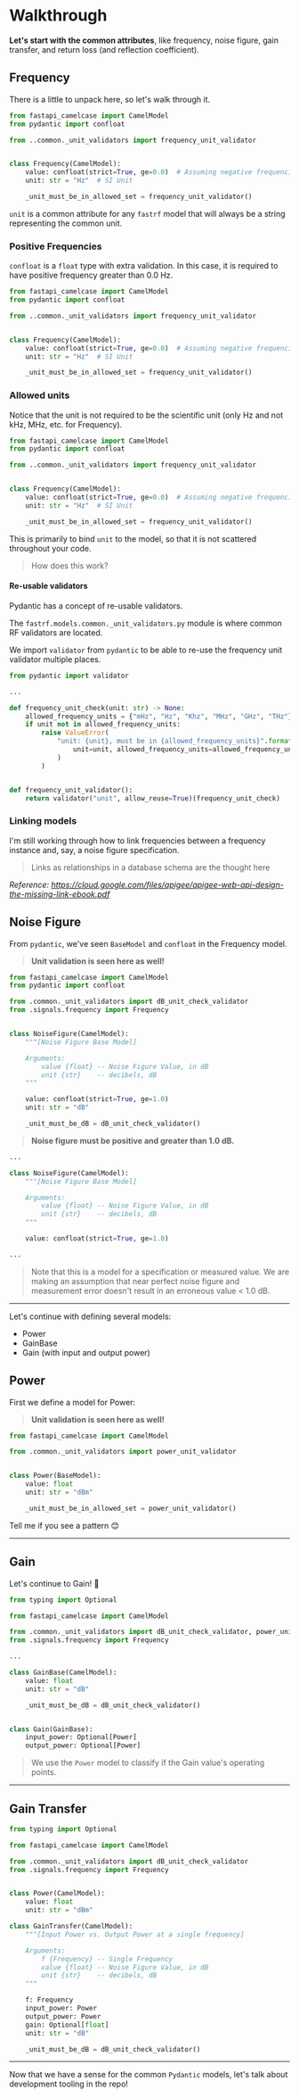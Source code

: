 # Walkthrough

**Let's start with the common attributes**, like frequency, noise figure, gain transfer, and return loss (and reflection coefficient).

## Frequency

There is a little to unpack here, so let's walk through it.

```Python hl_lines="7"
from fastapi_camelcase import CamelModel
from pydantic import confloat

from ..common._unit_validators import frequency_unit_validator


class Frequency(CamelModel):
    value: confloat(strict=True, ge=0.0)  # Assuming negative frequencies are not needed
    unit: str = "Hz"  # SI Unit

    _unit_must_be_in_allowed_set = frequency_unit_validator()

```

`unit` is a common attribute for any `fastrf` model that will always be a string representing the common unit.

### Positive Frequencies

`confloat` is a `float` type with extra validation.  In this case, it is required to have positive frequency greater than 0.0 Hz.

```Python hl_lines="8"
from fastapi_camelcase import CamelModel
from pydantic import confloat

from ..common._unit_validators import frequency_unit_validator


class Frequency(CamelModel):
    value: confloat(strict=True, ge=0.0)  # Assuming negative frequencies are not needed
    unit: str = "Hz"  # SI Unit

    _unit_must_be_in_allowed_set = frequency_unit_validator()

```

### Allowed units

Notice that the unit is not required to be the scientific unit (only Hz and not kHz, MHz, etc. for Frequency).

```Python hl_lines="9 10 11"
from fastapi_camelcase import CamelModel
from pydantic import confloat

from ..common._unit_validators import frequency_unit_validator


class Frequency(CamelModel):
    value: confloat(strict=True, ge=0.0)  # Assuming negative frequencies are not needed
    unit: str = "Hz"  # SI Unit

    _unit_must_be_in_allowed_set = frequency_unit_validator()

```

This is primarily to bind `unit` to the model, so that it is not scattered throughout your code.

> How does this work?

#### Re-usable validators

Pydantic has a concept of re-usable validators.

The `fastrf.models.common._unit_validators.py` module is where common RF validators are located.

We import `validator` from `pydantic` to be able to re-use the frequency unit validator multiple places.

```Python hl_lines=" 1 6"
from pydantic import validator

...

def frequency_unit_check(unit: str) -> None:
    allowed_frequency_units = {"mHz", "Hz", "Khz", "MHz", "GHz", "THz"}
    if unit not in allowed_frequency_units:
        raise ValueError(
            "unit: {unit}, must be in {allowed_frequency_units}".format(
                unit=unit, allowed_frequency_units=allowed_frequency_units
            )
        )


def frequency_unit_validator():
    return validator("unit", allow_reuse=True)(frequency_unit_check)
```

### Linking models

I'm still working through how to link frequencies between a frequency instance and, say, a noise figure specification.

> Links as relationships in a database schema are the thought here

*Reference: <https://cloud.google.com/files/apigee/apigee-web-api-design-the-missing-link-ebook.pdf>*

## Noise Figure

From `pydantic`, we've seen `BaseModel` and `confloat` in the Frequency model.

> **Unit validation is seen here as well!**

```python hl_lines="4 13 17 19"
from fastapi_camelcase import CamelModel
from pydantic import confloat

from .common._unit_validators import dB_unit_check_validator
from .signals.frequency import Frequency


class NoiseFigure(CamelModel):
    """[Noise Figure Base Model]

    Arguments:
        value {float} -- Noise Figure Value, in dB
        unit {str}    -- decibels, dB
    """

    value: confloat(strict=True, ge=1.0)
    unit: str = "dB"

    _unit_must_be_dB = dB_unit_check_validator()
```

> **Noise figure must be positive and greater than 1.0 dB.**

```python hl_lines="3 11"
...

class NoiseFigure(CamelModel):
    """[Noise Figure Base Model]

    Arguments:
        value {float} -- Noise Figure Value, in dB
        unit {str}    -- decibels, dB
    """

    value: confloat(strict=True, ge=1.0)

...
```

> Note that this is a model for a specification or measured value.  We are making an assumption that near perfect noise figure and measurement error doesn't result in an erroneous value < 1.0 dB.

-----------------------------

Let's continue with defining several models:

* Power
* GainBase
* Gain (with input and output power)

## Power

First we define a model for Power:

> **Unit validation is seen here as well!**

```Python hl_lines="6 10"
from fastapi_camelcase import CamelModel

from .common._unit_validators import power_unit_validator


class Power(BaseModel):
    value: float
    unit: str = "dBm"

    _unit_must_be_in_allowed_set = power_unit_validator()

```

Tell me if you see a pattern 😊

-----------------------------

## Gain

Let's continue to Gain! 🎉

```Python hl_lines="10 16 23"
from typing import Optional

from fastapi_camelcase import CamelModel

from .common._unit_validators import dB_unit_check_validator, power_unit_validator
from .signals.frequency import Frequency

...

class GainBase(CamelModel):
    value: float
    unit: str = "dB"

    _unit_must_be_dB = dB_unit_check_validator()


class Gain(GainBase):
    input_power: Optional[Power]
    output_power: Optional[Power]
```

> We use the `Power` model to classify if the Gain value's operating points.

-----------------------------

## Gain Transfer

```Python hl_lines="9 10 11  13 23 24"
from typing import Optional

from fastapi_camelcase import CamelModel

from .common._unit_validators import dB_unit_check_validator
from .signals.frequency import Frequency


class Power(CamelModel):
    value: float
    unit: str = "dBm"

class GainTransfer(CamelModel):
    """[Input Power vs. Output Power at a single frequency]

    Arguments:
        f {Frequency} -- Single Frequency
        value {float} -- Noise Figure Value, in dB
        unit {str}    -- decibels, dB
    """

    f: Frequency
    input_power: Power
    output_power: Power
    gain: Optional[float]
    unit: str = "dB"

    _unit_must_be_dB = dB_unit_check_validator()
```

-----------------------------


Now that we have a sense for the common `Pydantic` models, let's talk about development tooling in the repo!
